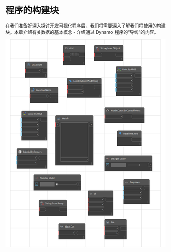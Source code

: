 # 程序的构建块

在我们准备好深入探讨开发可视化程序后，我们将需要深入了解我们将使用的构建块。本章介绍有关数据的基本概念 - 介绍通过 Dynamo 程序的“导线”的内容。

![](../images/5-3/buildingblocksofprogram.png)
